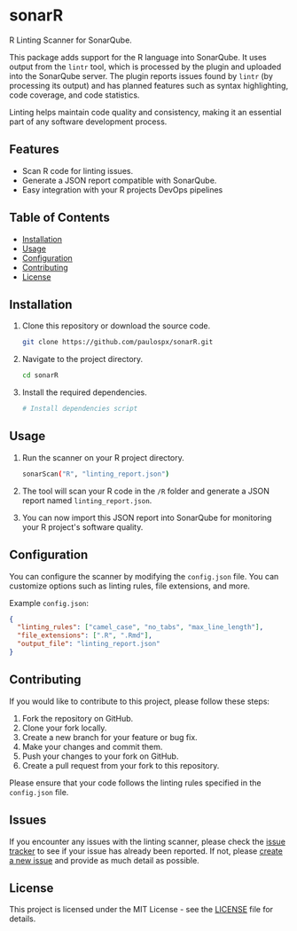 # sonarR

R Linting Scanner for SonarQube.

This package adds support for the R language into SonarQube. It uses output from the `lintr` tool, which is processed by the plugin and uploaded into the SonarQube server. The plugin reports issues found by `lintr` (by processing its output) and has planned features such as syntax highlighting, code coverage, and code statistics.

Linting helps maintain code quality and consistency, making it an essential part of any software development process.

## Features

- Scan R code for linting issues.
- Generate a JSON report compatible with SonarQube.
- Easy integration with your R projects DevOps pipelines

## Table of Contents

- [Installation](https://chat.openai.com/c/fa4a5101-e9db-4f60-b66c-4c234b377455#installation)
- [Usage](https://chat.openai.com/c/fa4a5101-e9db-4f60-b66c-4c234b377455#usage)
- [Configuration](https://chat.openai.com/c/fa4a5101-e9db-4f60-b66c-4c234b377455#configuration)
- [Contributing](https://chat.openai.com/c/fa4a5101-e9db-4f60-b66c-4c234b377455#contributing)
- [License](https://chat.openai.com/c/fa4a5101-e9db-4f60-b66c-4c234b377455#license)

## Installation

1. Clone this repository or download the source code.

   ```bash
   git clone https://github.com/paulospx/sonarR.git
   ```

2. Navigate to the project directory.

   ```bash
   cd sonarR
   ```

3. Install the required dependencies.

   ```bash
   # Install dependencies script
   ```

## Usage

1. Run the scanner on your R project directory.

   ```bash
   sonarScan("R", "linting_report.json")
   ```

2. The tool will scan your R code in the `/R` folder and generate a JSON report named `linting_report.json`.

3. You can now import this JSON report into SonarQube for monitoring your R project's software quality.

## Configuration

You can configure the scanner by modifying the `config.json` file. You can customize options such as linting rules, file extensions, and more.

Example `config.json`:

```json
{
  "linting_rules": ["camel_case", "no_tabs", "max_line_length"],
  "file_extensions": [".R", ".Rmd"],
  "output_file": "linting_report.json"
}
```

## Contributing

If you would like to contribute to this project, please follow these steps:

1. Fork the repository on GitHub.
2. Clone your fork locally.
3. Create a new branch for your feature or bug fix.
4. Make your changes and commit them.
5. Push your changes to your fork on GitHub.
6. Create a pull request from your fork to this repository.

Please ensure that your code follows the linting rules specified in the `config.json` file.

## Issues

If you encounter any issues with the linting scanner, please check the [issue tracker](https://github.com/paulospx/sonarR/issues) to see if your issue has already been reported. If not, please [create a new issue](https://github.com/paulospx/sonarR/issues/new) and provide as much detail as possible.

## License

This project is licensed under the MIT License - see the [LICENSE](https://chat.openai.com/c/LICENSE) file for details.
